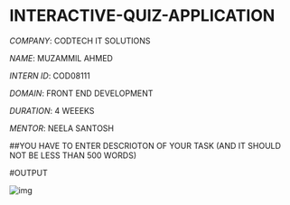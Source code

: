# INTERACTIVE-QUIZ-APPLICATION

*COMPANY*: CODTECH IT SOLUTIONS

*NAME*: MUZAMMIL AHMED

*INTERN ID*: COD08111

*DOMAIN*: FRONT END DEVELOPMENT

*DURATION*: 4 WEEEKS

*MENTOR*: NEELA SANTOSH

##YOU HAVE TO ENTER DESCRIOTON OF YOUR TASK (AND IT SHOULD NOT BE LESS THAN 500 WORDS)

#OUTPUT

![img](https://github.com/user-attachments/assets/88d681b9-6c4f-4461-85af-7ad8ea057cd1)

